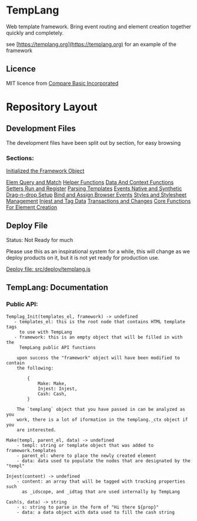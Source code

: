 # TempLang

Web template framework. Bring event routing and element creation together quickly and completely. 

see [https://templang.org](https://templang.org) for an example of the framework


##  Licence

MIT licence from [Compare Basic Incorporated](https://comparebasic.com)


# Repository Layout

##  Development Files

The development files have been split out by section, for easy browsing


### Sections:

[Initialized the Framework Object](src/devel/templang_init.js)

[Elem Query and Match](src/devel/components/templang_elem_query.js)
[Helper Functions](src/devel/components/templang_helpers.js)
[Data And Context Functions](src/devel/components/templang_data.js)
[Setters Run and Register](src/devel/components/templang_setters.js)
[Parsing Templates](src/devel/components/templang_template_parse.js)
[Events Native and Synthetic](src/devel/components/templang_events.js)
[Drag-n-drop Setup](src/devel/components/templang_drag-n-drop.js)
[Bind and Assign Browser Events](src/devel/components/templang_browser.js)
[Styles and Stylesheet Management](src/devel/components/templang_style.js)
[Injest and Tag Data](src/devel/components/templang_injest.js)
[Transactions and Changes](src/devel/components/templang_transaction.js)
[Core Functions For Element Creation](src/devel/components/templang_elem_create.js)

##  Deploy File

Status: Not Ready for much

Please use this as an inspirational system for a while, this will change as we deploy products on it, but it is not yet ready for production use.

[Deploy file: src/deploy/templang.js](src/deploy/templang.js)


## TempLang: Documentation


### Public API:

    Templag_Init(templates_el, framework) -> undefined
       - templates_el: this is the root node that contains HTML template tags
         to use with TempLang 
       - framework: this is an empty object that will be filled in with the
         TempLang public API functions

        upon success the "framework" object will have been modified to contain
        the following:

            {
                Make: Make,
                Injest: Injest,
                Cash: Cash,
            }

        The `templang` object that you have passed in can be analyzed as you
        work, there is a lot of iformation in the templang._ctx object if you
        are interested.

    Make(templ, parent_el, data) -> undefined
        - templ: string or template object that was added to framework.templates
        - parent_el: where to place the newly created element
        - data: data used to populate the nodes that are designated by the "templ"

    Injest(content) -> undefined
        - content: an array that will be tagged with tracking properties such
          as _idscope, and _idtag that are used internally by TempLang

    Cash(s, data) -> string
        - s: string to parse in the form of "Hi there ${prop}"
        - data: a data object with data used to fill the cash string


